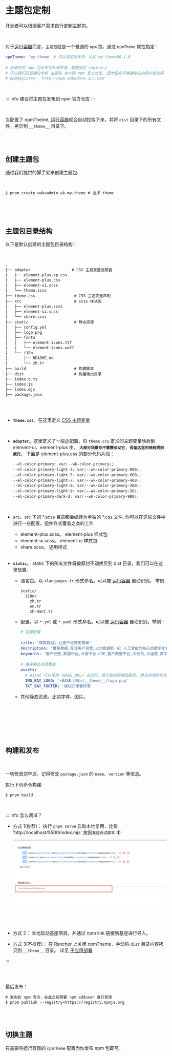 # 主题包定制

开发者可以根据客户需求自行定制主题包。

<br>

对于[运行容器](./container.md)而言，`主题包`就是一个普通的 `npm` 包，通过 `npmTheme` 属性指定：

```yaml
npmTheme: 'my-theme' # 可以指定版本号，比如 my-theme@0.1.0

# 如果你的 npm 包发布在私有环境，需要指定 registry
# 不过我们还是建议你将 主题包 发布到 npm 官方仓库, 因为私有环境通常在内网才能访问
# npmRegistry: 'http://npm.wakedata-inc.com'
```

<br>

::: info
建议将主题包发布到 npm 官方仓库
:::

<br>

当配置了 npmTheme, [运行容器](./container.md)就会自动拉取下来，并将 `dist` 目录下的所有文件，拷贝到 `__theme__` 目录下。

<br>
<br>

## 创建主题包

通过我们提供的脚手架来创建主题包:

<br>

```shell
$ pnpm create wakeadmin wk-my-theme # 选择 theme
```

<br>
<br>
<br>

## 主题包目录结构

以下是默认创建的主题包目录结构：

<br>

```shell
.
├── adapter                  # CSS 主题变量适配器
│   ├── element-plus-ep.css
│   ├── element-plus.css
│   ├── element-ui.scss
│   └── theme.scss
├── theme.css                 # CSS 主题变量声明
├── src                       # scss 样式包
│   ├── element-plus.scss
│   ├── element-ui.scss
│   └── share.scss
├── static                    # 静态资源
│   ├── config.yml
│   ├── logo.png
│   ├── fonts
│   │   ├── element-icons.ttf
│   │   └── element-icons.woff
│   └── i18n
│       ├── README.md
│       └── zh.tr
├── build                     # 构建脚本
├── dist                      # 构建输出目录
├── index.d.ts
├── index.js
├── index.mjs
├── package.json
```

<br>
<br>

- **`theme.css`**。在这里定义 [CSS 主题变量](../../theme/color.md)

  <br>

- **`adapter`**。这里定义了一些适配器，将 `theme.css` 定义的主题变量映射到 element-ui、element-plus 中。 **`大部分场景你不需要改动它, 保留这里的映射规则就行`**。
  下面是 element-plus.css 的部分代码片段：

  ```css
  --el-color-primary: var(--wk-color-primary);
  --el-color-primary-light-3: var(--wk-color-primary-800);
  --el-color-primary-light-5: var(--wk-color-primary-600);
  --el-color-primary-light-7: var(--wk-color-primary-400);
  --el-color-primary-light-8: var(--wk-color-primary-200);
  --el-color-primary-light-9: var(--wk-color-primary-50);
  --el-color-primary-dark-2: var(--wk-color-primary-900);
  ```

  <br>

- **`src`**。src 下的 \*.scss 目录都会编译为单独的 \*.css 文件, 你可以在这些文件中进行一些配置、组件样式覆盖之类的工作

  - element-plus.scss。 element-plus 样式包
  - element-ui.scss。 element-ui 样式包
  - share.scss。 通用样式

  <br>

- **`static`**。 static 下的所有文件将被原封不动拷贝到 dist 目录，我们可以在这里放置:

  - 语言包。以 `<language>.tr` 形式命名。可以被 [运行容器](./container.md) 自动识别。 举例

    ```shell
    static/
      i18n/
        zh.tr
        en.tr
        zh-Hant.tr
    ```

  - 配置。以 `*.yml` 或 `*.yaml` 形式命名。可以被 [运行容器](./container.md) 自动识别。举例：

    ```yaml
    # 变量配置

    title: '惟客数据\_让客户经营更简单'
    description: '惟客数据,专注客户经营,以大数据和 AI 人工智能为核心的数字化客户经营服务商,面向地产,家居,汽车,泛零售,康养等线下行业提供客户经营,数据中台,CDP,SCRM,大数据分析等数字化客户经营系统,帮助传统企业提升客户服务体验和经营效率'
    keywords: '客户经营,数据中台,业务中台,CDP,客户数据平台,大会员,大运营,数字化转型,大数据分析,地产数字化,零售数字化,泛家居数字化,康养数字化,汽车数字化,SCRM,门店经营管理,传统企业转型'

    # 基座静态资源覆盖
    assets:
      # asset 可以使用 <BASE_URL> 占位符，表示基座的基础路径, 静态资源的引用建议以这个开始
      IMG_BAY_LOGO: '<BASE_URL>/__theme__/logo.png'
      TXT_BAY_FOOTER: '版权归惟客所有'
    ```

  - 其他静态资源。比如字体、图片。

  <br>

<br>
<br>
<br>
<br>

## 构建和发布

<br>

一切修改完毕后，记得修改 `package.json` 的 `name`、`version` 等信息。

执行下列命令构建:

```shell
$ pnpm build
```

<br>

::: info
怎么调试？

- 方式 1(推荐)： 执行 `pnpm serve` 启动本地复用，比将 'http://localhost/5500/index.mjs' 放到`基座调试脚本` 中
  <br>

  ![](../images/theme-debug.png)

  <br>
  <br>

- 方式 2： 本地启动基座项目。并通过 npm link 链接到基座进行导入。
- 方式 3(不推荐)： 在 Rancher 上关闭 npmTheme，手动将 `dist` 目录内容拷贝到 `__theme__` 目录。 详见 [子应用部署](../deploy.md#子应用部署)

:::

<br>
<br>

最后发布：

```shell
# 发布到 npm 官方，在此之前需要 npm adduser 进行登录
$ pnpm publish --registry=https://registry.npmjs.org
```

<br>
<br>

## 切换主题

只需要将运行容器的 `npmTheme` 配置为你发布 npm 包即可。
